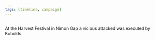 ```yaml
---
tags: [timeline, campaign]
---
```

 
<span 
	  class='ob-timelines' 
	  data-date='1491-10-00-00' 
	  data-title='Harvesting Kobolds' 
	  data-era='DR'
	  data-class='orange'> 	  
	  At the Harvest Festival in Nimon Gap a vicious attacked was executed by Kobolds.
</span>